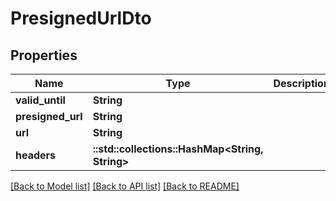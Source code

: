 # PresignedUrlDto

## Properties

Name | Type | Description | Notes
------------ | ------------- | ------------- | -------------
**valid_until** | **String** |  | 
**presigned_url** | **String** |  | 
**url** | **String** |  | 
**headers** | **::std::collections::HashMap<String, String>** |  | 

[[Back to Model list]](../README.md#documentation-for-models) [[Back to API list]](../README.md#documentation-for-api-endpoints) [[Back to README]](../README.md)


